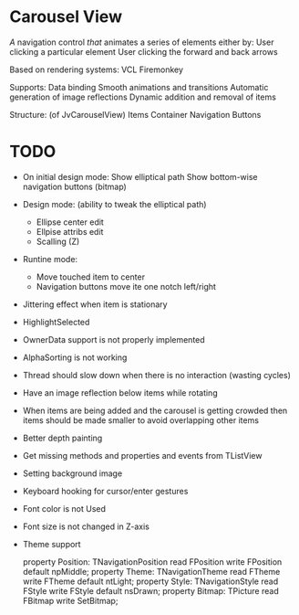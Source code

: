 
# Carousel View

*A* navigation control *that* animates a series of elements
either by:
  User clicking a particular element
  User clicking the forward and back arrows

Based on rendering systems:
  VCL
  Firemonkey

Supports:
  Data binding
  Smooth animations and transitions
  Automatic generation of image reflections
  Dynamic addition and removal of items

Structure: (of JvCarouselView)
  Items Container
  Navigation Buttons


# TODO
* On initial design mode:
  Show elliptical path
  Show bottom-wise navigation buttons (bitmap)
* Design mode: (ability to tweak the elliptical path)
  * Ellipse center edit
  * Ellpise attribs edit
  * Scalling (Z)
* Runtine mode:  
  * Move touched item to center
  * Navigation buttons move ite one notch left/right

* Jittering effect when item is stationary
* HighlightSelected
* OwnerData support is not properly implemented
* AlphaSorting is not working
* Thread should slow down when there is no interaction (wasting cycles)

* Have an image reflection below items while rotating
* When items are being added and the carousel is getting crowded then items should be made smaller to avoid overlapping other items
* Better depth painting
* Get missing methods and properties and events from TListView

* Setting background image
* Keyboard hooking for cursor/enter gestures
* Font color is not Used
* Font size is not changed in Z-axis

* Theme support



    property Position: TNavigationPosition read FPosition write FPosition default npMiddle;
    property Theme: TNavigationTheme read FTheme write FTheme default ntLight;
    property Style: TNavigationStyle read FStyle write FStyle default nsDrawn;
    property Bitmap: TPicture read FBitmap write SetBitmap;

